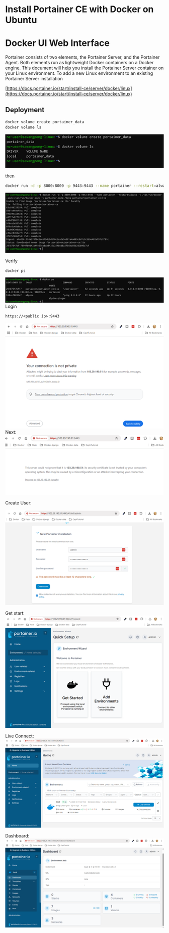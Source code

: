 # Install Portainer CE with Docker on Ubuntu
# Docker UI Web Interface 
Portainer consists of two elements, the Portainer Server, and the Portainer Agent. Both elements run as lightweight Docker containers on a Docker engine. This document will help you install the Portainer Server container on your Linux environment. To add a new Linux environment to an existing Portainer Server installation  

[https://docs.portainer.io/start/install-ce/server/docker/linux](https://docs.portainer.io/start/install-ce/server/docker/linux)
## Deployment

```bash
docker volume create portainer_data
docker volume ls
```
![](./images/portainer_data_volume.png)

then
```bash
docker run -d -p 8000:8000 -p 9443:9443 --name portainer --restart=always -v /var/run/docker.sock:/var/run/docker.sock -v portainer_data:/data portainer/portainer-ce:lts

```
![](./images/install_portainer.png)

Verify
```
docker ps
```

![](./images/verify_portainer.png)
Login
```
https://<public ip>:9443
```

![](./images/ssl-portainer-web.png)
Next:
![](./images/ssl-portainer2.png)

Create User:

![](./images/portainer-create-user.png)

Get start:
![](./images/portainer-getstart.png)

Live Connect:
![](./images/portainer-liveconnect.png)

Dashboard:
![](./images/portainer-dashboard.png)